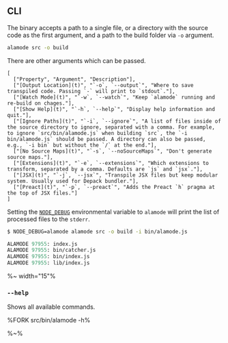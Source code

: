 ## CLI

The binary accepts a path to a single file, or a directory with the source code as the first argument, and a path to the build folder via `-o` argument.

```sh
alamode src -o build
```

There are other arguments which can be passed.

```table
[
  ["Property", "Argument", "Description"],
  ["[Output Location](t)", "`-o`, `--output`", "Where to save transpiled code. Passing `-` will print to `stdout`."],
  ["[Watch Mode](t)", "`-w`, `--watch`", "Keep `alamode` running and re-build on chages."],
  ["[Show Help](t)", "`-h`, `--help`", "Display help information and quit."],
  ["[Ignore Paths](t)", "`-i`, `--ignore`", "A list of files inside of the source directory to ignore, separated with a comma. For example, to ignore `src/bin/alamode.js` when building `src`, the `-i bin/alamode.js` should be passed. A directory can also be passed, e.g., `-i bin` but without the `/` at the end."],
  ["[No Source Maps](t)", "`-s`, `--noSourceMaps`", "Don't generate source maps."],
  ["[Extensions](t)", "`-e`, `--extensions`", "Which extensions to transform, separated by a comma. Defaults are `js` and `jsx`."],
  ["[JSX](t)", "`-j`, `--jsx`", "Transpile JSX files but keep modular system. Usually used for Depack bundler."],
  ["[Preact](t)", "`-p`, `--preact`", "Adds the Preact `h` pragma at the top of JSX files."]
]
```

Setting the [`NODE_DEBUG`](t) environmental variable to `alamode` will print the list of processed files to the `stderr`.

```sh
$ NODE_DEBUG=alamode alamode src -o build -i bin/alamode.js
```

```fs
ALAMODE 97955: index.js
ALAMODE 97955: bin/catcher.js
ALAMODE 97955: bin/index.js
ALAMODE 97955: lib/index.js
```

%~ width="15"%

### `--help`

Shows all available commands.

%FORK src/bin/alamode -h%

%~%